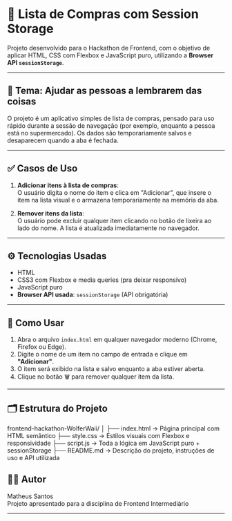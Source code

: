 # 🛒 Lista de Compras com Session Storage

Projeto desenvolvido para o Hackathon de Frontend, com o objetivo de aplicar HTML, CSS com Flexbox e JavaScript puro, utilizando a **Browser API `sessionStorage`**.

---

## 🎯 Tema: Ajudar as pessoas a lembrarem das coisas

O projeto é um aplicativo simples de lista de compras, pensado para uso rápido durante a sessão de navegação (por exemplo, enquanto a pessoa está no supermercado). Os dados são temporariamente salvos e desaparecem quando a aba é fechada.

---

## ✅ Casos de Uso

1. **Adicionar itens à lista de compras**:  
   O usuário digita o nome do item e clica em "Adicionar", que insere o item na lista visual e o armazena temporariamente na memória da aba.

2. **Remover itens da lista**:  
   O usuário pode excluir qualquer item clicando no botão de lixeira ao lado do nome. A lista é atualizada imediatamente no navegador.

---

## ⚙️ Tecnologias Usadas

- HTML 
- CSS3 com Flexbox e media queries (pra deixar responsivo)
- JavaScript puro
- **Browser API usada**: `sessionStorage` (API obrigatória)

---

## 🧪 Como Usar

1. Abra o arquivo `index.html` em qualquer navegador moderno (Chrome, Firefox ou Edge).
2. Digite o nome de um item no campo de entrada e clique em **"Adicionar"**.
3. O item será exibido na lista e salvo enquanto a aba estiver aberta.
4. Clique no botão 🗑️ para remover qualquer item da lista.

---

## 🗂️ Estrutura do Projeto

frontend-hackathon-WolferWaii/
│
├── index.html       → Página principal com HTML semântico
├── style.css        → Estilos visuais com Flexbox e responsividade
├── script.js        → Toda a lógica em JavaScript puro + sessionStorage
├── README.md        → Descrição do projeto, instruções de uso e API utilizada


## 👨‍💻 Autor

Matheus Santos  
Projeto apresentado para a disciplina de Frontend Intermediário  

---

